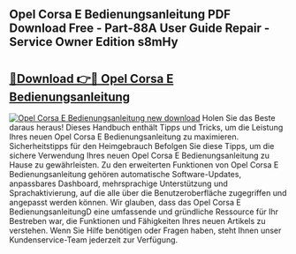## Opel Corsa E Bedienungsanleitung PDF Download Free - Part-88A User Guide Repair - Service Owner Edition s8mHy

# <h2><a href="http://df3tnq.blite.top/?on=Opel+Corsa+E+Bedienungsanleitung">🔗Download 👉🔴 Opel Corsa E Bedienungsanleitung</a></h2>

[![Opel Corsa E Bedienungsanleitung new download](https://i.imgur.com/lujVjoI.png)](http://df3tnq.blite.top/?on=Opel+Corsa+E+Bedienungsanleitung)
Holen Sie das Beste daraus heraus! Dieses Handbuch enthält Tipps und Tricks, um die Leistung Ihres neuen Opel Corsa E Bedienungsanleitung zu maximieren. Sicherheitstipps für den Heimgebrauch Befolgen Sie diese Tipps, um die sichere Verwendung Ihres neuen Opel Corsa E Bedienungsanleitung zu Hause zu gewährleisten. Zu den erweiterten Funktionen von Opel Corsa E Bedienungsanleitung gehören automatische Software-Updates, anpassbares Dashboard, mehrsprachige Unterstützung und Sprachaktivierung, auf die alle über die Benutzeroberfläche zugegriffen und angepasst werden können. Wir glauben, dass das Opel Corsa E BedienungsanleitungD eine umfassende und gründliche Ressource für Ihr Bestreben war, die Funktionen und Fähigkeiten Ihres neuen Artikels zu verstehen. Wenn Sie Hilfe benötigen oder Fragen haben, steht Ihnen unser Kundenservice-Team jederzeit zur Verfügung.
